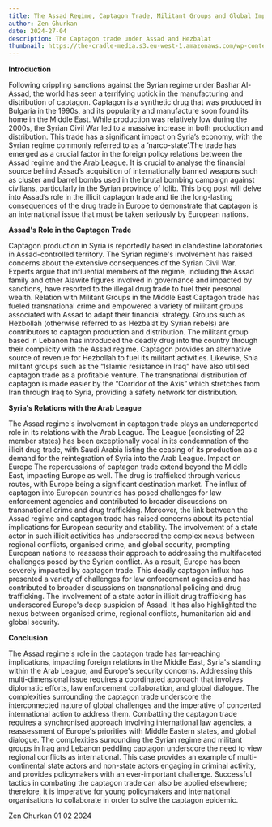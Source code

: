 ```yaml
---
title: The Assad Regime, Captagon Trade, Militant Groups and Global Implications
author: Zen Ghurkan
date: 2024-27-04
description: The Captagon trade under Assad and Hezbalat
thumbnail: https://the-cradle-media.s3.eu-west-1.amazonaws.com/wp-content/uploads/2023/06/Syria-Saudi-Arabia-Captagon.jpg
---
```


**Introduction**

Following crippling sanctions against the Syrian regime under Bashar Al-Assad, the world has seen a terrifying uptick in the manufacturing and distribution of captagon. Captagon is a synthetic drug that was produced in Bulgaria in the 1990s, and its popularity and manufacture soon found its home in the Middle East. While production was relatively low during the 2000s, the Syrian Civil War led to a massive increase in both production and distribution. This trade has a significant impact on Syria’s economy, with the Syrian regime commonly referred to as a ‘narco-state’.The trade has emerged as a crucial factor in the foreign policy relations between the Assad regime and the Arab League. It is crucial to analyse the financial source behind Assad’s acquisition of internationally banned weapons such as cluster and barrel bombs used in the brutal bombing campaign against civilians, particularly in the Syrian province of Idlib. This blog post will delve into Assad’s role in the illicit captagon trade and tie the long-lasting consequences of the drug trade in Europe to demonstrate that captagon is an international issue that must be taken seriously by European nations.


**Assad's Role in the Captagon Trade**

Captagon production in Syria is reportedly based in clandestine laboratories in Assad-controlled territory. The Syrian regime's involvement has raised concerns about the extensive consequences of the Syrian Civil War. Experts argue that influential members of the regime, including the Assad family and other Alawite figures involved in governance and impacted by sanctions, have resorted to the illegal drug trade to fuel their personal wealth.
Relation with Militant Groups in the Middle East
Captagon trade has fueled transnational crime and empowered a variety of militant groups associated with Assad to adapt their financial strategy. Groups such as Hezbollah (otherwise referred to as Hezbalat by Syrian rebels) are contributors to captagon production and distribution. The militant group based in Lebanon has introduced the deadly drug into the country through their complicity with the Assad regime. Captagon provides an alternative source of revenue for Hezbollah to fuel its militant activities. Likewise, Shia militant groups such as the “Islamic resistance in Iraq” have also utilised captagon trade as a profitable venture. The transnational distribution of captagon is made easier by the “Corridor of the Axis” which stretches from Iran through Iraq to Syria, providing a safety network for distribution.


**Syria's Relations with the Arab League**


The Assad regime's involvement in captagon trade plays an underreported role in its relations with the Arab League. The League (consisting of 22 member states) has been exceptionally vocal in its condemnation of the illicit drug trade, with Saudi Arabia listing the ceasing of its production as a demand for the reintegration of Syria into the Arab League. 
Impact on Europe
The repercussions of captagon trade extend beyond the Middle East, impacting Europe as well. The drug is trafficked through various routes, with Europe being a significant destination market. The influx of captagon into European countries has posed challenges for law enforcement agencies and contributed to broader discussions on transnational crime and drug trafficking.
Moreover, the link between the Assad regime and captagon trade has raised concerns about its potential implications for European security and stability. The involvement of a state actor in such illicit activities has underscored the complex nexus between regional conflicts, organised crime, and global security, prompting European nations to reassess their approach to addressing the multifaceted challenges posed by the Syrian conflict.
As a result, Europe has been severely impacted by captagon trade. This deadly captagon influx has presented a variety of challenges for law enforcement agencies and has contributed to broader discussions on transnational policing and drug trafficking. The involvement of a state actor in illicit drug trafficking has underscored Europe's deep suspicion of Assad. It has also highlighted the nexus between organised crime, regional conflicts, humanitarian aid and global security. 


**Conclusion**

The Assad regime's role in the captagon trade has far-reaching implications, impacting foreign relations in the Middle East, Syria's standing within the Arab League, and Europe's security concerns. Addressing this multi-dimensional issue requires a coordinated approach that involves diplomatic efforts, law enforcement collaboration, and global dialogue. The complexities surrounding the captagon trade underscore the interconnected nature of global challenges and the imperative of concerted international action to address them. 
Combatting the captagon trade requires a synchronised approach involving international law agencies, a reassessment of Europe's priorities with Middle Eastern states, and global dialogue. The complexities surrounding the Syrian regime and militant groups in Iraq and Lebanon peddling captagon underscore the need to view regional conflicts as international. This case provides an example of multi-continental state actors and non-state actors engaging in criminal activity, and provides policymakers with an ever-important challenge. Successful tactics in combating the captagon trade can also be applied elsewhere; therefore, it is imperative for young policymakers and international organisations to collaborate in order to solve the captagon epidemic.

Zen Ghurkan 01 02 2024